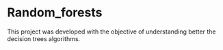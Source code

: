 # Random_forests

This project was developed with the objective of understanding better the decision trees algorithms.